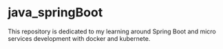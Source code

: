 # java_springBoot
This repository is dedicated to my learning around Spring Boot and micro services development with docker and kubernete.
